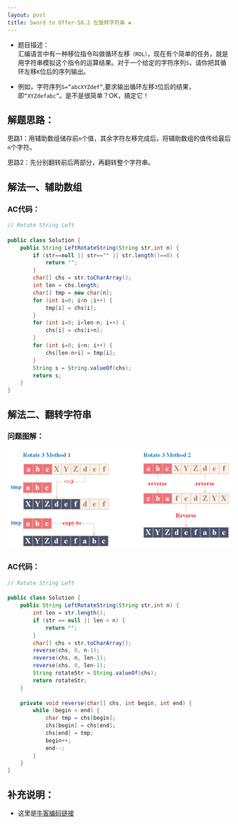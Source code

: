 ```yaml
---
layout: post
title: Sword to Offer-58.2 左旋转字符串 ❀
---
```


* 题目描述：  
汇编语言中有一种移位指令叫做循环左移`（ROL）`，现在有个简单的任务，就是用字符串模拟这个指令的运算结果。对于一个给定的字符序列`S`，请你把其循环左移`K`位后的序列输出。  

* 例如，字符序列`S=”abcXYZdef”`,要求输出循环左移`3`位后的结果，即`“XYZdefabc”`。是不是很简单？OK，搞定它！

## 解题思路：

思路1：用辅助数组储存前`n`个值，其余字符左移完成后，将辅助数组的值传给最后`n`个字符。  

思路2：先分别翻转前后两部分，再翻转整个字符串。  


## 解法一、辅助数组

### AC代码：  

```java
// Rotate String Left

public class Solution {
    public String LeftRotateString(String str,int n) {
        if (str==null || str=="" || str.length()==0) {
            return "";
        }
        char[] chs = str.toCharArray();
        int len = chs.length;
        char[] tmp = new char[n];
        for (int i=0; i<n ;i++) {
            tmp[i] = chs[i];
        }
        for (int i=0; i<len-n; i++) {
            chs[i] = chs[i+n];
        }
        for (int i=0; i<n; i++) {
            chs[len-n+i] = tmp[i];
        }
        String s = String.valueOf(chs);
        return s;
    }
}

```

## 解法二、翻转字符串

### 问题图解：

<center>
    <img src="/assets/img/blog/sword-offer-58.2.png">
</center>

### AC代码：  

```java
// Rotate String Left

public class Solution {
    public String LeftRotateString(String str,int n) {
        int len = str.length();
        if (str == null || len < n) {
            return "";
        }
        char[] chs = str.toCharArray();
        reverse(chs, 0, n-1);
        reverse(chs, n, len-1);
        reverse(chs, 0, len-1);
        String rotateStr = String.valueOf(chs);
        return rotateStr;
    }
     
    private void reverse(char[] chs, int begin, int end) {
        while (begin < end) {
            char tmp = chs[begin];
            chs[begin] = chs[end];
            chs[end] = tmp;
            begin++;
            end--;
        }
    }
}
```


## 补充说明： 

* 这里是[牛客编码链接](https://www.nowcoder.com/practice/12d959b108cb42b1ab72cef4d36af5ec?tpId=13&&tqId=11196&rp=1&ru=/ta/coding-interviews&qru=/ta/coding-interviews/question-ranking)